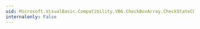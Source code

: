 ```yaml
---
uid: Microsoft.VisualBasic.Compatibility.VB6.CheckBoxArray.CheckStateChanged
internalonly: False
---
```

